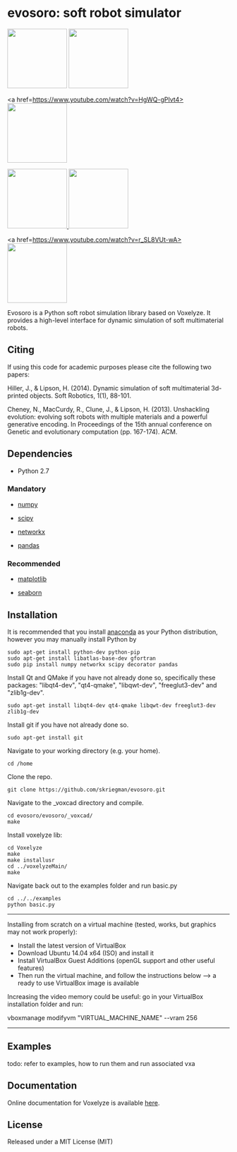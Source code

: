 evosoro: soft robot simulator
=======================================

<div class="row">
<a href=https://www.youtube.com/watch?v=XqIUJcuOgmwl>
<blockquote class="imgur-embed-pub" lang="en" data-id="a/xDYZw"><a href="//imgur.com/xDYZw"></a></blockquote><script async src="//s.imgur.com/min/embed.js" charset="utf-8"></script>
<img src="http://imgur.com/a/xDYZw" height="135" width="135">
</a>

<a href=https://youtu.be/EXuR_soDnFo>
<img src="http://seaborn.pydata.org/_static/anscombes_quartet_thumb.png" height="135" width="135">
</a>

<a href=https://www.youtube.com/watch?v=HgWQ-gPIvt4>
<img src="http://seaborn.pydata.org/_static/many_pairwise_correlations_thumb.png" height="135" width="135">
</a>

<a href=https://youtu.be/4ZqdvYrZ3ro>
<img src="http://seaborn.pydata.org/_static/many_facets_thumb.png" height="135" width="135">
</a>

<a href=https://youtu.be/Cw2SwPNwcfM>
<img src="http://seaborn.pydata.org/_static/scatterplot_matrix_thumb.png" height="135" width="135">
</a>

<a href=https://www.youtube.com/watch?v=r_SL8VUt-wA>
<img src="http://seaborn.pydata.org/_static/scatterplot_categorical_thumb.png" height="135" width="135">
</a>

</div>

Evosoro is a Python soft robot simulation library based on Voxelyze. It provides a high-level interface for dynamic simulation of soft multimaterial robots.






Citing
------

If using this code for academic purposes please cite the following two papers:

Hiller, J., & Lipson, H. (2014). 
Dynamic simulation of soft multimaterial 3d-printed objects. 
Soft Robotics, 1(1), 88-101.

Cheney, N., MacCurdy, R., Clune, J., & Lipson, H. (2013). 
Unshackling evolution: evolving soft robots with multiple materials and a powerful generative encoding. 
In Proceedings of the 15th annual conference on Genetic and evolutionary computation (pp. 167-174). ACM.


Dependencies
------------

- Python 2.7

### Mandatory

- [numpy](http://www.numpy.org/)

- [scipy](http://www.scipy.org/)

- [networkx](http://networkx.github.io/)

- [pandas](http://pandas.pydata.org/)

### Recommended

- [matplotlib](http://matplotlib.org/)

- [seaborn](http://seaborn.pydata.org/)


Installation
------------

<!--To install the released version, just do-->
    
<!--    pip install seaborn-->

<!--You may instead want to use the development version from Github, by running-->

<!--    pip install git+git://github.com/mwaskom/seaborn.git#egg=seaborn-->

It is recommended that you install [anaconda](https://docs.continuum.io/anaconda/install#) as your Python distribution, however you may manually install Python by

    sudo apt-get install python-dev python-pip
    sudo apt-get install libatlas-base-dev gfortran
    sudo pip install numpy networkx scipy decorator pandas

Install Qt and QMake if you have not already done so, specifically these packages: "libqt4-dev", "qt4-qmake", "libqwt-dev", "freeglut3-dev" and "zlib1g-dev".

    sudo apt-get install libqt4-dev qt4-qmake libqwt-dev freeglut3-dev zlib1g-dev


Install git if you have not already done so.

    sudo apt-get install git

Navigate to your working directory (e.g. your home).

    cd /home

Clone the repo.

    git clone https://github.com/skriegman/evosoro.git

Navigate to the _voxcad directory and compile.

    cd evosoro/evosoro/_voxcad/
    make

Install voxelyze lib:

    cd Voxelyze
    make
    make installusr
    cd ../voxelyzeMain/
    make

Navigate back out to the examples folder and run basic.py
    
    cd ../../examples
    python basic.py
    
    
------------------------------------
Installing from scratch on a virtual machine (tested, works, but graphics may not work properly):
- Install the latest version of VirtualBox
- Download Ubuntu 14.04 x64 (ISO) and install it
- Install VirtualBox Guest Additions (openGL support and other useful features)
- Then run the virtual machine, and follow the instructions below
--> a ready to use VirtualBox image is available

Increasing the video memory could be useful: go in your VirtualBox installation folder and run:

vboxmanage modifyvm "VIRTUAL_MACHINE_NAME" --vram 256

------------------------------------


Examples
--------

todo: refer to examples, how to run them and run associated vxa


Documentation
-------------

Online documentation for Voxelyze is available [here](http://jonhiller.github.io/Voxelyze/annotated.html).


License
-------

Released under a MIT License (MIT)



<!--Other papers-->

<!--Hiller, J., & Lipson, H. (2012). -->
<!--Automatic design and manufacture of soft robots. -->
<!--IEEE Transactions on Robotics, 28(2), 457-466.-->

<!--F. Corucci, N. Cheney, H. Lipson, C. Laschi, and J. Bongard, "Evolving swimming soft-bodied creatures", ALIFE XV, The Fifteenth International Conference on the Synthesis and Simulation of Living Systems, 2016 (late breaking abstract)-->
<!--https://youtu.be/4ZqdvYrZ3ro-->
<!--F. Corucci, N. Cheney, H. Lipson, C. Laschi, and J. Bongard, “Material properties affect evolution’s ability to exploit morphological computation in growing soft-bodied creatures,”  ALIFE XV, The Fifteenth International Conference on the Synthesis and Simulation of Living Systems, 2016-->
<!--https://youtu.be/Cw2SwPNwcfM-->





